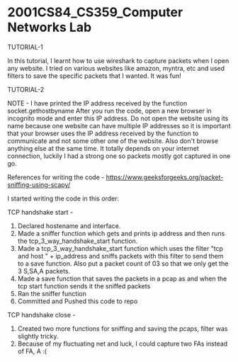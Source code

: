 # 2001CS84_CS359_Computer Networks Lab

TUTORIAL-1

In this tutorial, I learnt how to use wireshark to capture packets when I open any website. I tried on various websites like amazon, myntra, etc and used filters to save the specific packets that I wanted. It was fun!

TUTORIAL-2

NOTE - I have printed the IP address received by the function socket.gethostbyname
After you run the code, open a new browser in incognito mode and enter this IP address. Do not open the website using its name because one website can have multiple IP addresses so it is important that your browser uses the IP address received by the function to communicate and not some other one of the website.
Also don't browse anything else at the same time.
It totally depends on your internet connection, luckily I had a strong one so packets mostly got captured in one go.

References for writing the code - https://www.geeksforgeeks.org/packet-sniffing-using-scapy/

I started writing the code in this order:

TCP handshake start - 
1. Declared hostename and interface.
2. Made a sniffer function which gets and prints ip address and then runs the tcp_3_way_handshake_start function.
3. Made a tcp_3_way_handshake_start function which uses the filter "tcp and host " + ip_address and sniffs packets with this filter to send them to a save function. Also put a packet count of 03 so that we only get the 3 S,SA,A packets.
4. Made a save function that saves the packets in a pcap as and when the tcp start function sends it the sniffed packets
5. Ran the sniffer function
6. Committed and Pushed this code to repo

TCP handshake close - 
1. Created two more functions for sniffing and saving the pcaps, filter was slightly tricky. 
2. Because of my fluctuating net and luck, I could capture two FAs instead of FA, A :(
